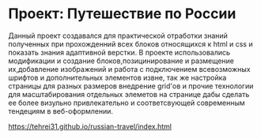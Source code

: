 # Проект: Путешествие по России
Данный проект создавался для практической отработки знаний полученных при прохожденний всех блоков относящихся к html и css и показать знания адаптивной верстки.
В проекте использовались модификации и создание блоков,позицинирование и размещение их,добавление изображений и работа с подключением всевозможных шрифтов и дополнительных элементов извне, так же настройка страницы для разных размеров внедрение grid'ов и прочие технологии для масштабирования отдельных элеметов на странице дабы сделать ее более визульно привлекательно и соответсвующей современным тендециям в веб-оформлении.

https://tehrei31.github.io/russian-travel/index.html
